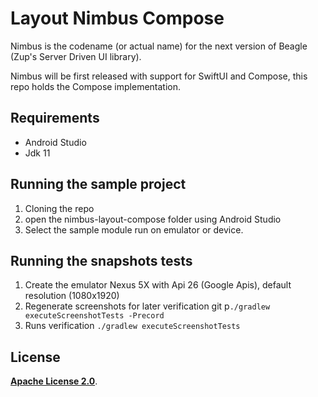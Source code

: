 # **Layout Nimbus Compose**

Nimbus is the codename (or actual name) for the next version of Beagle (Zup's Server Driven UI library).

Nimbus will be first released with support for SwiftUI and Compose, this repo holds the Compose implementation.

## **Requirements**

- Android Studio
- Jdk 11

## **Running the sample project**

1. Cloning the repo
2. open the nimbus-layout-compose folder using Android Studio
3. Select the sample module run on emulator or device.

## **Running the snapshots tests**
1. Create the emulator Nexus 5X with Api 26 (Google Apis), default resolution (1080x1920)
2. Regenerate screenshots for later verification git p```./gradlew executeScreenshotTests -Precord ```
3. Runs verification ```./gradlew executeScreenshotTests ```

## **License**

[**Apache License 2.0**](https://github.com/ZupIT/nimbus-layout-compose/blob/main/LICENSE.txt).

